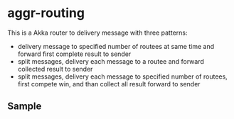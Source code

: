 aggr-routing
============

This is a Akka router to delivery message with three patterns:
* delivery message to specified number of routees at same time and forward first complete result to sender
* split messages, delivery each message to a routee and forward collected result to sender
* split messages, delivery each message to specified number of routees, first compete win, and than collect all result forward to sender

Sample
------

